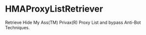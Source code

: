 # HMAProxyListRetriever
Retrieve Hide My Ass(TM) Privax(R) Proxy List and bypass Anti-Bot Techniques.
